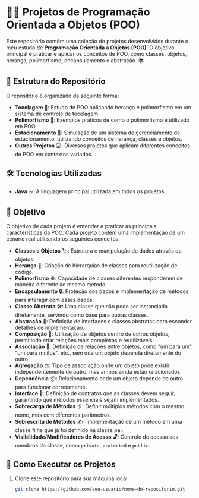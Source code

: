 # 🧑‍💻 Projetos de Programação Orientada a Objetos (POO)

Este repositório contém uma coleção de projetos desenvolvidos durante o meu estudo de **Programação Orientada a Objetos (POO)**. O objetivo principal é praticar e aplicar os conceitos de POO, como classes, objetos, herança, polimorfismo, encapsulamento e abstração. 📚

## 📂 Estrutura do Repositório

O repositório é organizado da seguinte forma:

- **Tecelagem** 🧵: Estudo de POO aplicando herança e polimorfismo em um sistema de controle de tecelagem.
- **Polimorfismo** 🔄: Exemplos práticos de como o polimorfismo é utilizado em POO.
- **Estacionamento** 🚗: Simulação de um sistema de gerenciamento de estacionamento, utilizando conceitos de herança, classes e objetos.
- **Outros Projetos** 💻: Diversos projetos que aplicam diferentes conceitos de POO em contextos variados.

## 🛠️ Tecnologias Utilizadas

- **Java** ☕: A linguagem principal utilizada em todos os projetos.

## 🎯 Objetivo

O objetivo de cada projeto é entender e praticar as principais características da POO. Cada projeto contém uma implementação de um cenário real utilizando os seguintes conceitos:

- **Classes e Objetos** 🏷️: Estrutura e manipulação de dados através de objetos.
- **Herança** 🔄: Criação de hierarquias de classes para reutilização de código.
- **Polimorfismo** ⚙️: Capacidade de classes diferentes responderem de maneira diferente ao mesmo método.
- **Encapsulamento** 🔒: Proteção dos dados e implementação de métodos para interagir com esses dados.
- **Classe Abstrata** 🛠️: Uma classe que não pode ser instanciada diretamente, servindo como base para outras classes.
- **Abstração** 🧠: Definição de interfaces e classes abstratas para esconder detalhes de implementação.
- **Composição** 🔗: Utilização de objetos dentro de outros objetos, permitindo criar relações mais complexas e reutilizáveis.
- **Associação** 📎: Definição de relações entre objetos, como "um para um", "um para muitos", etc., sem que um objeto dependa diretamente do outro.
- **Agregação** ⚖️: Tipo de associação onde um objeto pode existir independentemente de outro, mas ambos ainda estão relacionados.
- **Dependência** 📦: Relacionamento onde um objeto depende de outro para funcionar corretamente.
- **Interface** 🔌: Definição de contratos que as classes devem seguir, garantindo que métodos essenciais sejam implementados.
- **Sobrecarga de Métodos** 🖇️: Definir múltiplos métodos com o mesmo nome, mas com diferentes parâmetros.
- **Sobrescrita de Métodos** ✍️: Implementação de um método em uma classe filha que já foi definido na classe pai.
- **Visibilidade/Modificadores de Acesso** 🔓: Controle de acesso aos membros da classe, como `private`, `protected` e `public`.


## 🚀 Como Executar os Projetos

1. Clone este repositório para sua máquina local:

   ```bash
   git clone https://github.com/seu-usuario/nome-do-repositorio.git
